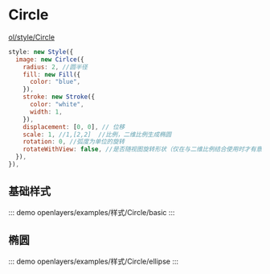 # Circle

[ol/style/Circle](https://openlayers.org/en/latest/apidoc/module-ol_style_Circle-CircleStyle.html)

```javascript
style: new Style({
  image: new Cirlce({
    radius: 2, //圆半径
    fill: new Fill({
      color: "blue",
    }),
    stroke: new Stroke({
      color: "white",
      width: 1,
    }),
    displacement: [0, 0], // 位移
    scale: 1, //1,[2,2]  //比例，二维比例生成椭圆
    rotation: 0, //弧度为单位的旋转
    rotateWithView: false, //是否随视图旋转形状（仅在与二维比例结合使用时才有意义）。
  }),
}),
```

## 基础样式

::: demo 
openlayers/examples/样式/Circle/basic
:::



## 椭圆

::: demo 
openlayers/examples/样式/Circle/ellipse
:::